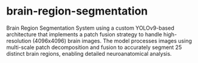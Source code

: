 # brain-region-segmentation
Brain Region Segmentation System using a custom YOLOv9-based architecture that implements a patch fusion strategy to handle high-resolution (4096x4096) brain images. The model processes images using multi-scale patch decomposition and fusion to accurately segment 25 distinct brain regions, enabling detailed neuroanatomical analysis.
